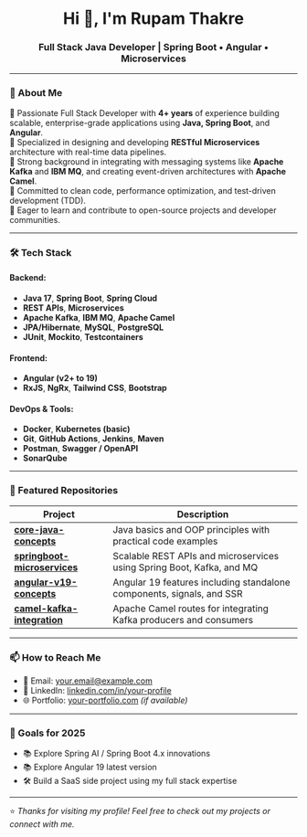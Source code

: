 <h1 align="center">Hi 👋, I'm Rupam Thakre</h1>
<h3 align="center">Full Stack Java Developer | Spring Boot • Angular • Microservices</h3>

---

### 💼 About Me

🔹 Passionate Full Stack Developer with **4+ years** of experience building scalable, enterprise-grade applications using **Java, Spring Boot**, and **Angular**.  
🔹 Specialized in designing and developing **RESTful Microservices** architecture with real-time data pipelines.  
🔹 Strong background in integrating with messaging systems like **Apache Kafka** and **IBM MQ**, and creating event-driven architectures with **Apache Camel**.  
🔹 Committed to clean code, performance optimization, and test-driven development (TDD).  
🔹 Eager to learn and contribute to open-source projects and developer communities.

---

### 🛠️ Tech Stack

#### Backend:
- **Java 17**, **Spring Boot**, **Spring Cloud**
- **REST APIs**, **Microservices**
- **Apache Kafka**, **IBM MQ**, **Apache Camel**
- **JPA/Hibernate**, **MySQL**, **PostgreSQL**
- **JUnit**, **Mockito**, **Testcontainers**

#### Frontend:
- **Angular (v2+ to 19)**  
- **RxJS**, **NgRx**, **Tailwind CSS**, **Bootstrap**

#### DevOps & Tools:
- **Docker**, **Kubernetes (basic)**  
- **Git**, **GitHub Actions**, **Jenkins**, **Maven**
- **Postman**, **Swagger / OpenAPI**  
- **SonarQube**

---

### 📂 Featured Repositories

| Project | Description |
|--------|-------------|
| [**core-java-concepts**](https://github.com/RupamThakre/Core_Java_Concepts) | Java basics and OOP principles with practical code examples |
| [**springboot-microservices**](https://github.com/your-username/springboot-microservices) | Scalable REST APIs and microservices using Spring Boot, Kafka, and MQ |
| [**angular-v19-concepts**](https://github.com/your-username/angular-v19-concepts) | Angular 19 features including standalone components, signals, and SSR |
| [**camel-kafka-integration**](https://github.com/your-username/camel-kafka-integration) | Apache Camel routes for integrating Kafka producers and consumers |

---

### 📫 How to Reach Me

- 📧 Email: [your.email@example.com](mailto:your.email@example.com)
- 💼 LinkedIn: [linkedin.com/in/your-profile](https://linkedin.com/in/your-profile)
- 🌐 Portfolio: [your-portfolio.com](https://your-portfolio.com) *(if available)*

---

### 🎯 Goals for 2025

- 📚 Explore Spring AI / Spring Boot 4.x innovations  
- 📚 Explore Angular 19 latest version 
- 🛠️ Build a SaaS side project using my full stack expertise  

---

⭐️ *Thanks for visiting my profile! Feel free to check out my projects or connect with me.*

